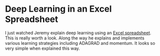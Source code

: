 # Deep Learning in an Excel Spreadsheet

I just watched Jeremy explain deep learning using an [Excel spreadsheet](https://youtu.be/qnoLMkosHuE).  This is really worth a look.  Along the way he explains and implements 
various learning strategies including ADAGRAD and momentum.  It looks so very simple when explained this way. 
